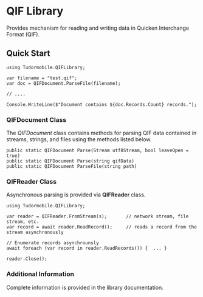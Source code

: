 # QIF Library
Provides mechanism for reading and writing data in Quicken Interchange Format (QIF).  

## Quick Start

```
using Tudormobile.QIFLibrary;

var filename = "test.qif";
var doc = QIFDocument.ParseFile(filename);

// ....

Console.WriteLine($"Document contains ${doc.Records.Count} records.");
```

### QIFDocument Class
The *QIFDocument* class contains methods for parsing QIF data contained in streams, strings, and files using the methods listed below.

```
public static QIFDocument Parse(Stream utf8Stream, bool leaveOpen = true)
public static QIFDocument Parse(string qifData)
public static QIFDocument ParseFile(string path)
```

### QIFReader Class
Asynchronous parsing is provided via **QIFReader** class.

```
using Tudormobile.QIFLibrary;

var reader = QIFReader.FromStream(s);       // network stream, file stream, etc.
var record = await reader.ReadRecord();     // reads a record from the stream asynchronously

// Enumerate records asynchrounsly
await foreach (var record in reader.ReadRecords()) {  ... }

reader.Close();
```

### Additional Information
Complete information is provided in the library documentation.
